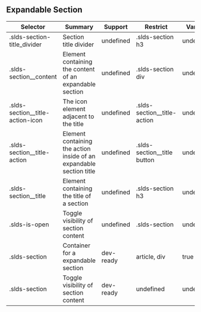 

## Expandable Section

| Selector | Summary | Support | Restrict | Variant |
|-------|-------|-------|-------|-------|
| .slds-section-title_divider | Section title divider | undefined | .slds-section h3 | undefined |
| .slds-section__content | Element containing the content of an expandable section | undefined | .slds-section div | undefined |
| .slds-section__title-action-icon | The icon element adjacent to the title | undefined | .slds-section__title-action | undefined |
| .slds-section__title-action | Element containing the action inside of an expandable section title | undefined | .slds-section__title button | undefined |
| .slds-section__title | Element containing the title of a section | undefined | .slds-section h3 | undefined |
| .slds-is-open | Toggle visibility of section content | undefined | .slds-section | undefined |
| .slds-section | Container for a expandable section | dev-ready | article, div | true |
| .slds-section | Toggle visibility of section content | dev-ready | undefined | undefined |
